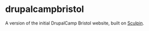 drupalcampbristol
=================

A version of the initial DrupalCamp Bristol website, built on [Sculpin](http://sculpin.io).
